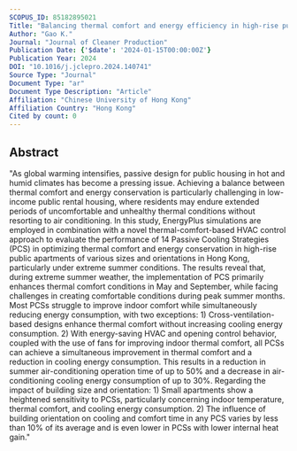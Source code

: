 ```yaml
---
SCOPUS_ID: 85182895021
Title: "Balancing thermal comfort and energy efficiency in high-rise public housing in Hong Kong: Insights and recommendations"
Author: "Gao K."
Journal: "Journal of Cleaner Production"
Publication Date: {'$date': '2024-01-15T00:00:00Z'}
Publication Year: 2024
DOI: "10.1016/j.jclepro.2024.140741"
Source Type: "Journal"
Document Type: "ar"
Document Type Description: "Article"
Affiliation: "Chinese University of Hong Kong"
Affiliation Country: "Hong Kong"
Cited by count: 0
---
```


## Abstract
"As global warming intensifies, passive design for public housing in hot and humid climates has become a pressing issue. Achieving a balance between thermal comfort and energy conservation is particularly challenging in low-income public rental housing, where residents may endure extended periods of uncomfortable and unhealthy thermal conditions without resorting to air conditioning. In this study, EnergyPlus simulations are employed in combination with a novel thermal-comfort-based HVAC control approach to evaluate the performance of 14 Passive Cooling Strategies (PCS) in optimizing thermal comfort and energy conservation in high-rise public apartments of various sizes and orientations in Hong Kong, particularly under extreme summer conditions. The results reveal that, during extreme summer weather, the implementation of PCS primarily enhances thermal comfort conditions in May and September, while facing challenges in creating comfortable conditions during peak summer months. Most PCSs struggle to improve indoor comfort while simultaneously reducing energy consumption, with two exceptions: 1) Cross-ventilation-based designs enhance thermal comfort without increasing cooling energy consumption. 2) With energy-saving HVAC and opening control behavior, coupled with the use of fans for improving indoor thermal comfort, all PCSs can achieve a simultaneous improvement in thermal comfort and a reduction in cooling energy consumption. This results in a reduction in summer air-conditioning operation time of up to 50% and a decrease in air-conditioning cooling energy consumption of up to 30%. Regarding the impact of building size and orientation: 1) Small apartments show a heightened sensitivity to PCSs, particularly concerning indoor temperature, thermal comfort, and cooling energy consumption. 2) The influence of building orientation on cooling and comfort time in any PCS varies by less than 10% of its average and is even lower in PCSs with lower internal heat gain."

